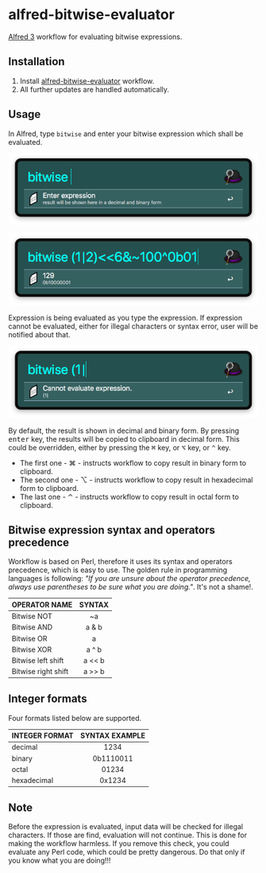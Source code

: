 # alfred-bitwise-evaluator
[Alfred 3][1] workflow for evaluating bitwise expressions.

## Installation
1) Install [alfred-bitwise-evaluator][2] workflow.
2) All further updates are handled automatically.

## Usage
In Alfred, type `bitwise` and enter your bitwise expression which shall be evaluated.

![Alfred workflow screenshot](doc/images/alfred-actions.png?raw=true "")


![Alfred bitwise correct evaluation screenshot](doc/images/alfred-bitwise-evaluated-ok.png?raw=true "")

Expression is being evaluated as you type the expression. If expression cannot be evaluated, either for illegal characters or syntax error, user will be notified about that.

![Alfred bitwise incorrect evaluation screenshot](doc/images/alfred-bitwise-evaluated-error.png?raw=true "")

By default, the result is shown in decimal and binary form. By pressing <kbd>enter</kbd> key, the results will be copied to clipboard in decimal form. 
This could be overridden, either by pressing the <kbd>⌘</kbd> key, or <kbd>⌥</kbd> key, or <kbd>⌃</kbd> key.

- The first one - <key>⌘</key> - instructs workflow to copy result in binary form to clipboard.
- The second one - <key>⌥</key> - instructs workflow to copy result in hexadecimal form to clipboard.
- The last one - <key>⌃</key> - instructs workflow to copy result in octal form to clipboard.

## Bitwise expression syntax and operators precedence
Workflow is based on Perl, therefore it uses its syntax and operators precedence, which is easy to use.
The golden rule in programming languages is following: _"If you are unsure about the operator precedence, always use parentheses to be sure what you are doing."_. It's not a shame!.

| OPERATOR NAME       | SYNTAX |
|---------------------|:------:|
| Bitwise NOT         |   ~a   |
| Bitwise AND         |  a & b |
| Bitwise OR          |  a | b |
| Bitwise XOR         |  a ^ b |
| Bitwise left shift  | a << b |
| Bitwise right shift | a >> b |

## Integer formats
Four formats listed below are supported.

| INTEGER FORMAT | SYNTAX EXAMPLE |
|----------------|:--------------:|
| decimal        |      1234      |
| binary         |    0b1110011   |
| octal          |      01234     |
| hexadecimal    |     0x1234     |


## Note
Before the expression is evaluated, input data will be checked for illegal characters. If those are find, evaluation will not continue. This is done for making the workflow harmless. If you remove this check, you could evaluate any Perl code, which could be pretty dangerous. Do that only if you know what you are doing!!!

[1]: https://www.alfredapp.com/
[2]: https://github.com/vookimedlo/alfred-bitwise-evaluator/releases/latest
